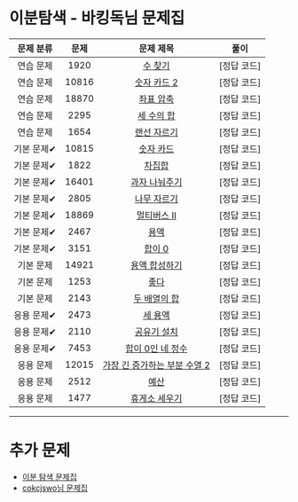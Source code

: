 # 이분탐색 - 바킹독님 문제집

| 문제 분류 | 문제 | 문제 제목 | 풀이 |
| :--: | :--: | :--: | :--: |
| 연습 문제 | 1920 | [수 찾기](https://www.acmicpc.net/problem/1920) | [정답 코드] | 
| 연습 문제 | 10816 | [숫자 카드 2](https://www.acmicpc.net/problem/10816) | [정답 코드] |
| 연습 문제 | 18870 | [좌표 압축](https://www.acmicpc.net/problem/18870) | [정답 코드] |
| 연습 문제 | 2295 | [세 수의 합](https://www.acmicpc.net/problem/2295) | [정답 코드] |
| 연습 문제 | 1654 | [랜선 자르기](https://www.acmicpc.net/problem/1654) | [정답 코드] |
| 기본 문제✔ | 10815 | [숫자 카드](https://www.acmicpc.net/problem/10815) | [정답 코드] |
| 기본 문제✔ | 1822 | [차집합](https://www.acmicpc.net/problem/1822) | [정답 코드] | 
| 기본 문제✔ | 16401 | [과자 나눠주기](https://www.acmicpc.net/problem/16401) | [정답 코드] |
| 기본 문제✔ | 2805 | [나무 자르기](https://www.acmicpc.net/problem/2805) | [정답 코드] | 
| 기본 문제✔ | 18869 | [멀티버스 Ⅱ](https://www.acmicpc.net/problem/18869) | [정답 코드] |
| 기본 문제✔ | 2467 | [용액](https://www.acmicpc.net/problem/2467) | [정답 코드] | 
| 기본 문제✔ | 3151 | [합이 0](https://www.acmicpc.net/problem/3151) | [정답 코드] |
| 기본 문제 | 14921 | [용액 합성하기](https://www.acmicpc.net/problem/14921) | [정답 코드] | 
| 기본 문제 | 1253 | [좋다](https://www.acmicpc.net/problem/1253) | [정답 코드] | 
| 기본 문제 | 2143 | [두 배열의 합](https://www.acmicpc.net/problem/2143) | [정답 코드] | 
| 응용 문제✔ | 2473 | [세 용액](https://www.acmicpc.net/problem/2473) | [정답 코드] |
| 응용 문제✔ | 2110 | [공유기 설치](https://www.acmicpc.net/problem/2110) | [정답 코드] |
| 응용 문제✔ | 7453 | [합이 0인 네 정수](https://www.acmicpc.net/problem/7453) | [정답 코드] |
| 응용 문제 | 12015 | [가장 긴 증가하는 부분 수열 2](https://www.acmicpc.net/problem/12015) | [정답 코드] | 
| 응용 문제 | 2512 | [예산](https://www.acmicpc.net/problem/2512) | [정답 코드] | 
| 응용 문제 | 1477 | [휴게소 세우기](https://www.acmicpc.net/problem/1477) | [정답 코드] | 

---

# 추가 문제
- [이분 탐색 문제집](https://www.acmicpc.net/problemset?sort=ac_desc&algo=12)
- [cokcjswo님 문제집](https://www.acmicpc.net/workbook/view/799)

